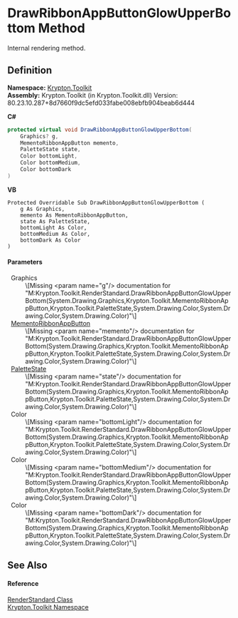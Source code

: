 # DrawRibbonAppButtonGlowUpperBottom Method


Internal rendering method.



## Definition
**Namespace:** <a href="79d2eac2-21f4-54ff-7552-b20c33c30600.md">Krypton.Toolkit</a>  
**Assembly:** Krypton.Toolkit (in Krypton.Toolkit.dll) Version: 80.23.10.287+8d7660f9dc5efd033fabe008ebfb904beab6d444

**C#**
``` C#
protected virtual void DrawRibbonAppButtonGlowUpperBottom(
	Graphics? g,
	MementoRibbonAppButton memento,
	PaletteState state,
	Color bottomLight,
	Color bottomMedium,
	Color bottomDark
)
```
**VB**
``` VB
Protected Overridable Sub DrawRibbonAppButtonGlowUpperBottom ( 
	g As Graphics,
	memento As MementoRibbonAppButton,
	state As PaletteState,
	bottomLight As Color,
	bottomMedium As Color,
	bottomDark As Color
)
```



#### Parameters
<dl><dt>  Graphics</dt><dd>\[Missing &lt;param name="g"/&gt; documentation for "M:Krypton.Toolkit.RenderStandard.DrawRibbonAppButtonGlowUpperBottom(System.Drawing.Graphics,Krypton.Toolkit.MementoRibbonAppButton,Krypton.Toolkit.PaletteState,System.Drawing.Color,System.Drawing.Color,System.Drawing.Color)"\]</dd><dt>  <a href="2c106a27-7e66-cafa-ab94-37b617a2530b.md">MementoRibbonAppButton</a></dt><dd>\[Missing &lt;param name="memento"/&gt; documentation for "M:Krypton.Toolkit.RenderStandard.DrawRibbonAppButtonGlowUpperBottom(System.Drawing.Graphics,Krypton.Toolkit.MementoRibbonAppButton,Krypton.Toolkit.PaletteState,System.Drawing.Color,System.Drawing.Color,System.Drawing.Color)"\]</dd><dt>  <a href="93e626cd-00cf-240e-06c6-ab4d47e982ba.md">PaletteState</a></dt><dd>\[Missing &lt;param name="state"/&gt; documentation for "M:Krypton.Toolkit.RenderStandard.DrawRibbonAppButtonGlowUpperBottom(System.Drawing.Graphics,Krypton.Toolkit.MementoRibbonAppButton,Krypton.Toolkit.PaletteState,System.Drawing.Color,System.Drawing.Color,System.Drawing.Color)"\]</dd><dt>  Color</dt><dd>\[Missing &lt;param name="bottomLight"/&gt; documentation for "M:Krypton.Toolkit.RenderStandard.DrawRibbonAppButtonGlowUpperBottom(System.Drawing.Graphics,Krypton.Toolkit.MementoRibbonAppButton,Krypton.Toolkit.PaletteState,System.Drawing.Color,System.Drawing.Color,System.Drawing.Color)"\]</dd><dt>  Color</dt><dd>\[Missing &lt;param name="bottomMedium"/&gt; documentation for "M:Krypton.Toolkit.RenderStandard.DrawRibbonAppButtonGlowUpperBottom(System.Drawing.Graphics,Krypton.Toolkit.MementoRibbonAppButton,Krypton.Toolkit.PaletteState,System.Drawing.Color,System.Drawing.Color,System.Drawing.Color)"\]</dd><dt>  Color</dt><dd>\[Missing &lt;param name="bottomDark"/&gt; documentation for "M:Krypton.Toolkit.RenderStandard.DrawRibbonAppButtonGlowUpperBottom(System.Drawing.Graphics,Krypton.Toolkit.MementoRibbonAppButton,Krypton.Toolkit.PaletteState,System.Drawing.Color,System.Drawing.Color,System.Drawing.Color)"\]</dd></dl>

## See Also


#### Reference
<a href="8a8b9945-a6ad-21c4-5182-014e3b962e19.md">RenderStandard Class</a>  
<a href="79d2eac2-21f4-54ff-7552-b20c33c30600.md">Krypton.Toolkit Namespace</a>  
